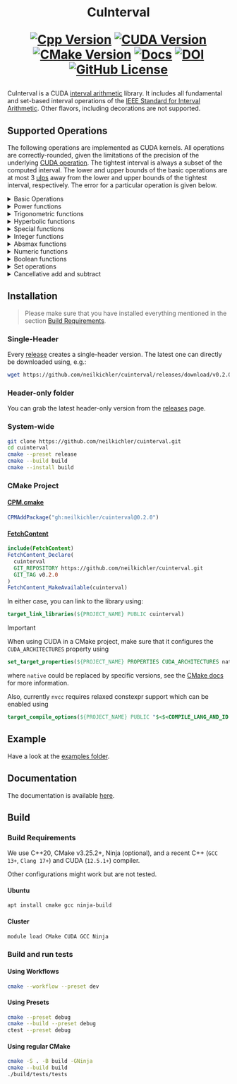 <h1 align='center'>CuInterval

[![Cpp Version](https://img.shields.io/badge/requires-C++20-blue)](https://github.com/neilkichler/cuinterval/tree/main?tab=readme-ov-file#build-requirements)
[![CUDA Version](https://img.shields.io/badge/CUDA-12+-8A2BE2?logo=nvidia)](https://github.com/neilkichler/cuinterval/tree/main?tab=readme-ov-file#build-requirements)
[![CMake Version](https://img.shields.io/badge/CMake-3.25.2+-blue?logo=cmake)](https://github.com/neilkichler/cuinterval/tree/main?tab=readme-ov-file#build-requirements)
[![Docs](https://img.shields.io/badge/documentation-latest-8A2BE2)](https://neilkichler.github.io/cuinterval)
[![DOI](https://zenodo.org/badge/DOI/10.5281/zenodo.15813967.svg)](https://doi.org/10.5281/zenodo.15813967)
[![GitHub License](https://img.shields.io/github/license/neilkichler/cuinterval)](https://github.com/neilkichler/cuinterval/blob/main/LICENSE)

</h1>

CuInterval is a CUDA [interval arithmetic](https://en.wikipedia.org/wiki/Interval_arithmetic) library. It includes all fundamental and set-based interval operations of the [IEEE Standard for Interval Arithmetic](https://ieeexplore.ieee.org/stamp/stamp.jsp?tp=&arnumber=7140721).
Other flavors, including decorations are not supported. 
## Supported Operations

The following operations are implemented as CUDA kernels. All operations are correctly-rounded, given the limitations of the precision of the underlying [CUDA operation](https://docs.nvidia.com/cuda/cuda-c-programming-guide/index.html#id200). The tightest interval is always a subset
of the computed interval. The lower and upper bounds of the basic operations are at most 3 [ulps](https://en.wikipedia.org/wiki/Unit_in_the_last_place) away from the lower and upper bounds of the tightest interval, respectively.
The error for a particular operation is given below.

<details>
<summary>Basic Operations</summary>

| Operation          | Function Description                        | Error [ulps] |
|--------------------|---------------------------------------------|--------------|
| pos                | $\mathbb{IR} \rightarrow \mathbb{IR}$       | 0            |
| neg                | $\mathbb{IR} \rightarrow \mathbb{IR}$       | 0            |
| add                | $\mathbb{IR}^2 \rightarrow \mathbb{IR}$     | 0            |
| sub                | $\mathbb{IR}^2 \rightarrow \mathbb{IR}$     | 0            |
| mul                | $\mathbb{IR}^2 \rightarrow \mathbb{IR}$     | 0            |
| div                | $\mathbb{IR}^2 \rightarrow \mathbb{IR}$     | 0            |
| recip              | $\mathbb{IR} \rightarrow \mathbb{IR}$       | 0            |
| sqr                | $\mathbb{IR} \rightarrow \mathbb{IR}$       | 0            |
| sqrt               | $\mathbb{IR} \rightarrow \mathbb{IR}$       | 0            |
| fma                | $\mathbb{IR}^3 \rightarrow \mathbb{IR}$     | 0            |

</details>

<details>
<summary>Power functions</summary>

| Operation | Function Description                                                     | Error [ulps] |
|-----------|--------------------------------------------------------------------------|--------------|
| pown      | $\mathbb{IR} \times \mathbb{N} \rightarrow \mathbb{IR}_{\ge \mathbf{0}}$ | 1            |
| pow       | $\mathbb{IR}^2 \rightarrow \mathbb{IR}_{\ge \mathbf{0}}$                 | 1            |
| rootn     | $\mathbb{IR}_{\ge \mathbf{0}} \times \mathbb{N} \rightarrow \mathbb{IR}$ | 2            |
| cbrt      | $\mathbb{IR}_{\ge \mathbf{0}} \rightarrow \mathbb{IR}$                   | 1            |
| exp       | $\mathbb{IR} \rightarrow \mathbb{IR}$                                    | 3            |
| exp2      | $\mathbb{IR} \rightarrow \mathbb{IR}$                                    | 3            |
| exp10     | $\mathbb{IR} \rightarrow \mathbb{IR}$                                    | 3            |
| expm1     | $\mathbb{IR} \rightarrow \mathbb{IR}$                                    | 3            |
| log       | $\mathbb{IR}_{\ge \mathbf{0}} \rightarrow \mathbb{IR}$                   | 3            |
| log2      | $\mathbb{IR}_{\ge \mathbf{0}} \rightarrow \mathbb{IR}$                   | 3            |
| log10     | $\mathbb{IR}_{\ge \mathbf{0}} \rightarrow \mathbb{IR}$                   | 3            |
| log1p     | $\mathbb{IR}_{\ge \mathbf{-1}} \rightarrow \mathbb{IR}$                  | 3            |

</details>

<details>
<summary>Trigonometric functions</summary>
  
| Operation | Function Description                        | Error [ulps] |
|-----------|---------------------------------------------|--------------|
| sin       | $\mathbb{IR}   \rightarrow \mathbb{IR}$     | 2            |
| cos       | $\mathbb{IR}   \rightarrow \mathbb{IR}$     | 2            |
| tan       | $\mathbb{IR}   \rightarrow \mathbb{IR}$     | 3            |
| asin      | $\mathbb{IR}   \rightarrow \mathbb{IR}$     | 3            |
| acos      | $\mathbb{IR}   \rightarrow \mathbb{IR}$     | 3            |
| atan      | $\mathbb{IR}   \rightarrow \mathbb{IR}$     | 3            |
| atan2     | $\mathbb{IR}^2 \rightarrow \mathbb{IR}$     | 3            |
| cot       | $\mathbb{IR}   \rightarrow \mathbb{IR}$     | 2            |
| sinpi     | $\mathbb{IR}   \rightarrow \mathbb{IR}$     | 3            |
| cospi     | $\mathbb{IR}   \rightarrow \mathbb{IR}$     | 3            |

</details>

<details>
<summary>Hyperbolic functions</summary>
  
| Operation | Function Description                        | Error [ulps] |
|-----------|---------------------------------------------|--------------|
| sinh      | $\mathbb{IR} \rightarrow \mathbb{IR}$       | 3            |
| cosh      | $\mathbb{IR} \rightarrow \mathbb{IR}$       | 2            |
| tanh      | $\mathbb{IR} \rightarrow \mathbb{IR}$       | 2            |
| asinh     | $\mathbb{IR} \rightarrow \mathbb{IR}$       | 3            |
| acosh     | $\mathbb{IR} \rightarrow \mathbb{IR}$       | 3            |
| atanh     | $\mathbb{IR} \rightarrow \mathbb{IR}$       | 3            |
| coth      | $\mathbb{IR} \rightarrow \mathbb{IR}$       | 3            |

</details>

<details>
<summary>Special functions</summary>
  
| Operation | Function Description                        | Error [ulps] |
|-----------|---------------------------------------------|--------------|
| erf       | $\mathbb{IR} \rightarrow \mathbb{IR}$       | 2            |
| erfc      | $\mathbb{IR} \rightarrow \mathbb{IR}$       | 5            |

</details>

<details>
<summary>Integer functions</summary>
  
| Operation          | Function Description                        | Error [ulps] |
|--------------------|---------------------------------------------|--------------|
| sign               | $\mathbb{IR} \rightarrow \\{-1, 0, 1\\}$    | 0            |
| ceil               | $\mathbb{IR} \rightarrow \mathbb{Z}$        | 0            |
| floor              | $\mathbb{IR} \rightarrow \mathbb{Z}$        | 0            |
| trunc              | $\mathbb{IR} \rightarrow \mathbb{Z}$        | 0            |
| roundTiesToEven    | $\mathbb{IR} \rightarrow \mathbb{Z}$        | 0            |
| roundTiesToAway    | $\mathbb{IR} \rightarrow \mathbb{Z}$        | 0            |

</details>

<details>
  <summary>Absmax functions</summary>
  
| Operation          | Function Description                                   | Error [ulps] |
|--------------------|--------------------------------------------------------|--------------|
| abs                | $\mathbb{IR} \rightarrow \mathbb{IR}_{\ge \mathbf{0}}$ | 0            |
| min                | $\mathbb{IR}^2 \rightarrow \mathbb{IR}$                | 0            |
| max                | $\mathbb{IR}^2 \rightarrow \mathbb{IR}$                | 0            |

</details>

<details>
<summary>Numeric functions</summary>
  
| Operation          | Function Description                        | Error [ulps] |
|--------------------|---------------------------------------------|--------------|
| inf                | $\mathbb{IR} \rightarrow \mathbb{R}$        | 0            |
| sup                | $\mathbb{IR} \rightarrow \mathbb{R}$        | 0            |
| mid                | $\mathbb{IR} \rightarrow \mathbb{R}$        | 0            |
| wid                | $\mathbb{IR} \rightarrow \mathbb{R}$        | 0            |
| rad                | $\mathbb{IR} \rightarrow \mathbb{R}$        | 0            |
| mag                | $\mathbb{IR} \rightarrow \mathbb{R}$        | 0            |
| mig                | $\mathbb{IR} \rightarrow \mathbb{R}$        | 0            |

</details>

<details>
<summary>Boolean functions</summary>
  
| Operation          | Function Description                                   | Error [ulps] |
|--------------------|--------------------------------------------------------|--------------|
| equal              | $\mathbb{IR}^2 \rightarrow \mathbb{B}$                 | 0            |
| subset             | $\mathbb{IR}^2 \rightarrow \mathbb{B}$                 | 0            |
| interior           | $\mathbb{IR}^2 \rightarrow \mathbb{B}$                 | 0            |
| disjoint           | $\mathbb{IR}^2 \rightarrow \mathbb{B}$                 | 0            |
| isEmpty            | $\mathbb{IR} \rightarrow \mathbb{B}$                   | 0            |
| isEntire           | $\mathbb{IR} \rightarrow \mathbb{B}$                   | 0            |
| less               | $\mathbb{IR}^2 \rightarrow \mathbb{B}$                 | 0            |
| strictLess         | $\mathbb{IR}^2 \rightarrow \mathbb{B}$                 | 0            |
| precedes           | $\mathbb{IR}^2 \rightarrow \mathbb{B}$                 | 0            |
| strictPrecedes     | $\mathbb{IR}^2 \rightarrow \mathbb{B}$                 | 0            |
| isMember           | $\mathbb{R} \times \mathbb{IR} \rightarrow \mathbb{B}$ | 0            |
| isSingleton        | $\mathbb{IR} \rightarrow \mathbb{B}$                   | 0            |
| isCommonInterval   | $\mathbb{IR} \rightarrow \mathbb{B}$                   | 0            |

</details>


<details>
<summary>Set operations</summary>
  
| Operation          | Function Description                        | Error [ulps] |
|--------------------|---------------------------------------------|--------------|
| intersection       | $\mathbb{IR}^2 \rightarrow \mathbb{IR}$     | 0            |
| convexHull         | $\mathbb{IR}^2 \rightarrow \mathbb{IR}$     | 0            |
</details>


<details>
<summary>Cancellative add and subtract</summary>
  
| Operation          | Function Description                        | Error [ulps] |
|--------------------|---------------------------------------------|--------------|
| cancelMinus        | $\mathbb{IR}^2 \rightarrow \mathbb{IR}$     | 0            |
| cancelPlus         | $\mathbb{IR}^2 \rightarrow \mathbb{IR}$     | 0            |

</details>

## Installation
> Please make sure that you have installed everything mentioned in the section [Build Requirements](#build-requirements).

### Single-Header
Every [release](https://github.com/neilkichler/cuinterval/releases/) creates a single-header version.
The latest one can directly be downloaded using, e.g.:
```bash
wget https://github.com/neilkichler/cuinterval/releases/download/v0.2.0/cuinterval.cuh
```

### Header-only folder
You can grab the latest header-only version from the [releases](https://github.com/neilkichler/cuinterval/releases/) page.

### System-wide
```bash
git clone https://github.com/neilkichler/cuinterval.git
cd cuinterval
cmake --preset release
cmake --build build
cmake --install build
```

### CMake Project


#### [CPM.cmake](https://github.com/cpm-cmake/CPM.cmake)
```cmake
CPMAddPackage("gh:neilkichler/cuinterval@0.2.0")
```

#### [FetchContent](https://cmake.org/cmake/help/latest/module/FetchContent.html)
```cmake
include(FetchContent)
FetchContent_Declare(
  cuinterval
  GIT_REPOSITORY https://github.com/neilkichler/cuinterval.git
  GIT_TAG v0.2.0
)
FetchContent_MakeAvailable(cuinterval)
```

In either case, you can link to the library using:
```cmake
target_link_libraries(${PROJECT_NAME} PUBLIC cuinterval)
```

> [!IMPORTANT]  
> When using CUDA in a CMake project, make sure that it configures the `CUDA_ARCHITECTURES` property using
> ```cmake
> set_target_properties(${PROJECT_NAME} PROPERTIES CUDA_ARCHITECTURES native)
> ```
> where `native` could be replaced by specific versions, see the [CMake docs](https://cmake.org/cmake/help/latest/prop_tgt/CUDA_ARCHITECTURES.html) for more information.
>
> Also, currently `nvcc` requires relaxed constexpr support which can be enabled using
> ```cmake
> target_compile_options(${PROJECT_NAME} PUBLIC "$<$<COMPILE_LANG_AND_ID:CUDA,NVIDIA>:--expt-relaxed-constexpr>")
> ```

## Example
Have a look at the [examples folder](https://github.com/neilkichler/cuinterval/tree/main/examples).

## Documentation
The documentation is available [here](https://neilkichler.github.io/cuinterval).

## Build

### Build Requirements
We use C++20, CMake v3.25.2+, Ninja (optional), and a recent C++ (`GCC 13+`, `Clang 17+`) and CUDA (`12.5.1+`) compiler.

Other configurations might work but are not tested.

#### Ubuntu
```bash
apt install cmake gcc ninja-build
```
#### Cluster
```bash
module load CMake CUDA GCC Ninja
```

### Build and run tests
#### Using Workflows
```bash
cmake --workflow --preset dev
```
#### Using Presets
```bash
cmake --preset debug
cmake --build --preset debug
ctest --preset debug
```
#### Using regular CMake
```bash
cmake -S . -B build -GNinja
cmake --build build
./build/tests/tests
```
